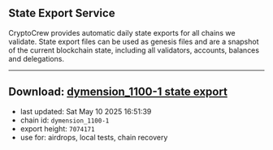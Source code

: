 ## State Export Service
CryptoCrew provides automatic daily state exports for all chains we validate. State export files can be used as genesis files and are a snapshot of the current blockchain state, including all validators, accounts, balances and delegations.

---
**Download: [dymension_1100-1 state export](https://dl-eu2.ccvalidators.com/SERVICE/dymension/dymension_1100-1_export_7074171.json)**
---

- last updated: Sat May 10 2025 16:51:39
- chain id: `dymension_1100-1`
- export height: `7074171`
- use for: airdrops, local tests, chain recovery
